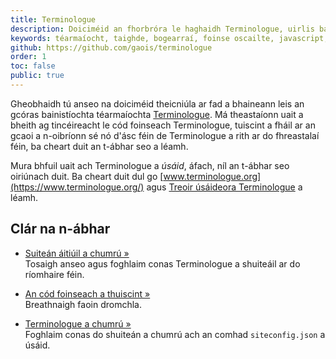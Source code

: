 ```yaml
---
title: Terminologue
description: Doiciméid an fhorbróra le haghaidh Terminologue, uirlis bainistíochta foinse oscailte um théarmaíocht
keywords: téarmaíocht, taighde, bogearraí, foinse oscailte, javascript, Node JS, Fiontar & Scoil na Gaeilge, DCU
github: https://github.com/gaois/terminologue
order: 1
toc: false
public: true
---
```


Gheobhaidh tú anseo na doiciméid theicniúla ar fad a bhaineann leis an gcóras bainistíochta téarmaíochta [Terminologue](https://www.terminologue.org/). Má theastaíonn uait a bheith ag tincéireacht le cód foinseach Terminologue, tuiscint a fháil ar an gcaoi a n-oibríonn sé nó d'ásc féin de Terminologue a rith ar do fhreastalaí féin, ba cheart duit an t-ábhar seo a léamh.

Mura bhfuil uait ach Terminologue a *úsáid*, áfach, níl an t-ábhar seo oiriúnach duit. Ba cheart duit dul go [www.terminologue.org](https://www.terminologue.org/) agus [Treoir úsáideora Terminologue](https://www.terminologue.org/docs/intro.ga/) a léamh.  

## Clár na n-ábhar

- [Suiteán áitiúil a chumrú »](../installation)  
  Tosaigh anseo agus foghlaim conas Terminologue a shuiteáil ar do ríomhaire féin.

- [An cód foinseach a thuiscint »](../source-code)  
  Breathnaigh faoin dromchla.

- [Terminologue a chumrú »](../configuration)  
  Foghlaim conas do shuiteán a chumrú ach an comhad `siteconfig.json` a úsáid.  
